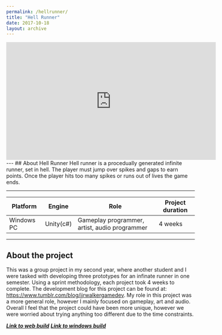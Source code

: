 ```yaml
---
permalink: /hellrunner/
title: "Hell Runner"
date: 2017-10-18
layout: archive
---
```

<iframe width="560" height="315" src="https://www.youtube.com/embed/g6FlWQevKww" frameborder="0" gesture="media" allow="encrypted-media" allowfullscreen></iframe>
---
## About Hell Runner
Hell runner is a procedually generated infinite runner, set in hell. The player must jump over spikes and gaps to earn points. Once the player hits too many spikes or runs out of lives the game ends.

---

|Platform |Engine |Role |Project duration |
|-----|-----|-----|-----|
|Windows PC|Unity(c#)|Gameplay programmer, artist, audio programmer|4 weeks|

---
## About the project
This was a group project in my second year, where another student and I were tasked with developing three prototypes for an infinate runner in one semester. Using a sprint methodology, each project took 4 weeks to complete. The development blog for this project can be found at: https://www.tumblr.com/blog/jjrwalkergamedev. My role in this project was a more general role, however I mainly focused on gameplay, art and audio. Overall I feel that the project could have been more unique, however we were worried about trying anything too different due to the time constraints.

[**_Link to web build_**](https://jjrwalker.github.io/hellrunnergame/) [**_Link to windows build_**](/assets/unity/hellrunnerbuild.zip)
